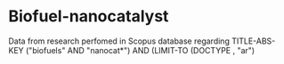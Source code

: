 # Biofuel-nanocatalyst
Data from research perfomed in Scopus database regarding TITLE-ABS-KEY ("biofuels" AND "nanocat*") AND (LIMIT-TO (DOCTYPE , "ar")
